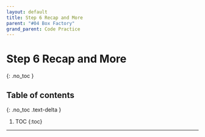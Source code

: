 ```yaml
---
layout: default
title: Step 6 Recap and More
parent: "#04 Box Factory"
grand_parent: Code Practice
---
```


# Step 6 Recap and More
{: .no_toc }

## Table of contents
{: .no_toc .text-delta }

1. TOC
{:toc}

---

